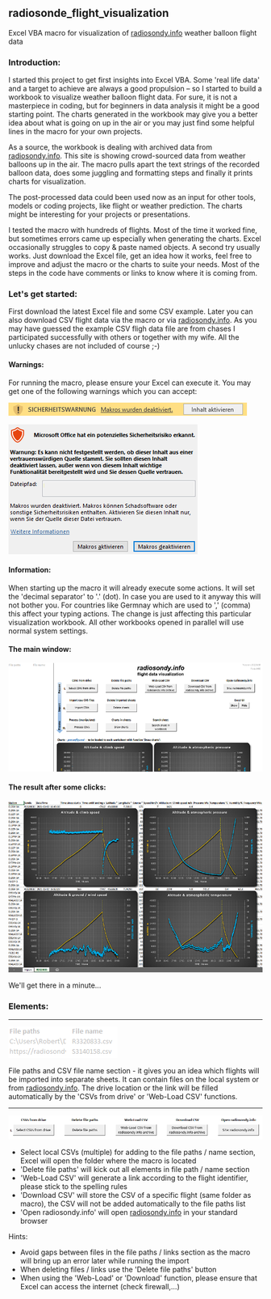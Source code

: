 ## radiosonde_flight_visualization
Excel VBA macro for visualization of [radiosondy.info](https://radiosondy.info) weather balloon flight data

### Introduction:
I started this project to get first insights into Excel VBA. Some 'real life data' and a target to achieve are always a good propulsion – so I started to build a workbook to visualize weather balloon flight data. 
For sure, it is not a masterpiece in coding, but for beginners in data analysis it might be a good starting point. The charts generated in the workbook may give you a better idea about what is going on up in the air or you may just find some helpful lines in the macro for your own projects.

As a source, the workbook is dealing with archived data from [radiosondy.info](https://radiosondy.info). This site is showing crowd-sourced data from weather balloons up in the air. 
The macro pulls apart the text strings of the recorded balloon data, does some juggling and formatting steps and finally it prints charts for visualization.

The post-processed data could been used now as an input for other tools, models or coding projects, like flight or weather prediction. The charts might be interesting for your projects or presentations.

I tested the macro with hundreds of flights. Most of the time it worked fine, but sometimes errors came up especially when generating the charts. Excel occasionally struggles to copy & paste named objects. A second try usually works. Just download the Excel file, get an idea how it works, feel free to improve and adjust the macro or the charts to suite your needs. Most of the steps in the code have comments or links to know where it is coming from.

### Let's get started:
First download the latest Excel file and some CSV example. Later you can also download CSV flight data via the macro or via [radiosondy.info](https://radiosondy.info). As you may have guessed the example CSV fligh data file are from chases I participated successfully with others or together with my wife. All the unlucky chases are not included of course ;-)

#### Warnings:
For running the macro, please ensure your Excel can execute it. You may get one of the following warnings which you can accept:

![Activate_Macros.PNG](__used_asset__/Activate_Macros.PNG)

![Activate_Macros_2.PNG](__used_asset__/Activate_Macros_2.PNG)

#### Information:
When starting up the macro it will already execute some actions. It will set the 'decimal separator' to '.' (dot). In case you are used to it anyway this will not bother you. For countries like Germnay which are used to ',' (comma) this affect your typing actions.
The change is just affecting this particular visualization workbook. All other workbooks opened in parallel will use normal system settings. 





#### The main window:
![Main_window.png](__used_asset__/Main_window.png)

#### The result after some clicks:
![Example_output.png](__used_asset__/Example_output.png)

We'll get there in a minute...

### Elements:
---
![Overview_Files.PNG](__used_asset__/Overview_Files.PNG)

File paths and CSV file name section - it gives you an idea which flights will be imported into separate sheets. It can contain files on the local system or from [radiosondy.info](https://radiosondy.info). The drive location or the link will be filled automatically by the 'CSVs from drive' or 'Web-Load CSV' functions.

---
![Buttons_I.PNG](__used_asset__/Buttons_I.PNG)
- Select local CSVs (multiple) for adding to the file paths / name section, Excel will open the folder where the macro is located
- 'Delete file paths' will kick out all elements in file path / name section
- 'Web-Load CSV' will generate a link according to the flight identifier, please stick to the spelling rules
- 'Download CSV' will store the CSV of a specific flight (same folder as macro), the CSV will not be added automatically to the file paths list
- 'Open radiosondy.info' will open [radiosondy.info](https://radiosondy.info) in your standard browser

Hints:
- Avoid gaps between files in the file paths / links section as the macro will bring up an error later while running the import
- When deleting files / links use the 'Delete file paths' button
- When using the 'Web-Load' or 'Download' function, please ensure that Excel can access the internet (check firewall,...)



